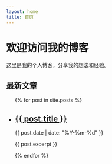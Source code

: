 ```yaml
---
layout: home
title: 首页
---
```


# 欢迎访问我的博客

这里是我的个人博客，分享我的想法和经验。

## 最新文章

<ul>
  {% for post in site.posts %}
    <li>
      <h2><a href="{{ post.url | relative_url }}">{{ post.title }}</a></h2>
      <p>{{ post.date | date: "%Y-%m-%d" }}</p>
      <p>{{ post.excerpt }}</p>
    </li>
  {% endfor %}
</ul>